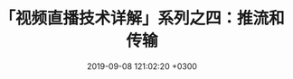 ---
layout: post
title: 「视频直播技术详解」系列之四：推流和传输
date: 2019-09-08 121:02:20 +0300
description:  # Add post description (optional)
img: live-streaming-collection.jpg # Add image post (optional)
fig-caption: none # Add figcaption (optional)
tags: [视频直播技术详解, 采集, 视频直播]
categories: [blog，live-streaming]
excerpt_separator: <!--more-->
---
